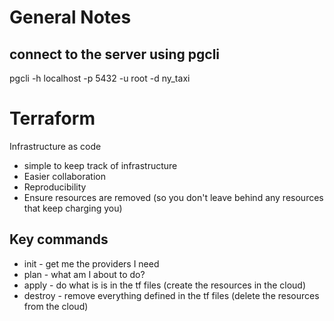 # General Notes

## connect to the server using pgcli
pgcli -h localhost -p 5432 -u root -d ny_taxi



# Terraform
Infrastructure as code
- simple to keep track of infrastructure
- Easier collaboration 
- Reproducibility 
- Ensure resources are removed (so you don't leave behind any resources that keep charging you)

## Key commands
- init - get me the providers I need
- plan - what am I about to do?
- apply - do what is is in the tf files (create the resources in the cloud)
- destroy - remove everything defined in the tf files (delete the resources from the cloud)

